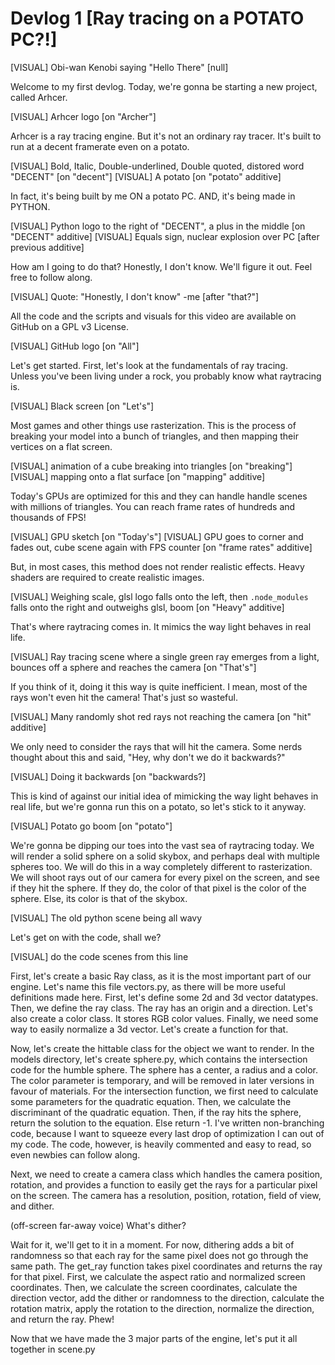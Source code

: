 # Devlog 1 [Ray tracing on a POTATO PC?!]

[VISUAL] Obi-wan Kenobi saying "Hello There" [null]

Welcome to my first devlog. Today, we're gonna be starting a new project, called Arhcer.

[VISUAL] Arhcer logo [on "Archer"]

Arhcer is a ray tracing engine. But it's not an ordinary ray tracer. It's built to run at a decent framerate even on a potato.

[VISUAL] Bold, Italic, Double-underlined, Double quoted, distored word "DECENT" [on "decent"]
[VISUAL] A potato [on "potato" additive]

In fact, it's being built by me ON a potato PC. AND, it's being made in PYTHON.

[VISUAL] Python logo to the right of "DECENT", a plus in the middle [on "DECENT" additive]
[VISUAL] Equals sign, nuclear explosion over PC [after previous additive]

How am I going to do that? Honestly, I don't know. We'll figure it out. Feel free to follow along.

[VISUAL] Quote: "Honestly, I don't know" -me [after "that?"]

All the code and the scripts and visuals for this video are available on GitHub on a GPL v3 License.

[VISUAL] GitHub logo [on "All"]

Let's get started. First, let's look at the fundamentals of ray tracing.<br>Unless you've been living under a rock, you probably know what raytracing is.

[VISUAL] Black screen [on "Let's"]

Most games and other things use rasterization. This is the process of breaking your model into a bunch of triangles, and then mapping their vertices on a flat screen.

[VISUAL] animation of a cube breaking into triangles [on "breaking"]
[VISUAL] mapping onto a flat surface [on "mapping" additive]

Today's GPUs are optimized for this and they can handle handle scenes with millions of triangles. You can reach frame rates of hundreds and thousands of FPS!

[VISUAL] GPU sketch [on "Today's"]
[VISUAL] GPU goes to corner and fades out, cube scene again with FPS counter [on "frame rates" additive]

But, in most cases, this method does not render realistic effects. Heavy shaders are required to create realistic images.

[VISUAL] Weighing scale, glsl logo falls onto the left, then `.node_modules` falls onto the right and outweighs glsl, boom [on "Heavy" additive]

That's where raytracing comes in. It mimics the way light behaves in real life.

[VISUAL] Ray tracing scene where a single green ray emerges from a light, bounces off a sphere and reaches the camera [on "That's"]

If you think of it, doing it this way is quite inefficient. I mean, most of the rays won't even hit the camera! That's just so wasteful.

[VISUAL] Many randomly shot red rays not reaching the camera [on "hit" additive]

We only need to consider the rays that will hit the camera. Some nerds thought about this and said, "Hey, why don't we do it backwards?"

[VISUAL] Doing it backwards [on "backwards?]

This is kind of against our initial idea of mimicking the way light behaves in real life, but we're gonna run this on a potato, so let's stick to it anyway.

[VISUAL] Potato go boom [on "potato"]

We're gonna be dipping our toes into the vast sea of raytracing today. We will render a solid sphere on a solid skybox, and perhaps deal with multiple spheres too.
We will do this in a way completely different to rasterization. We will shoot rays out of our camera for every pixel on the screen, and see if they hit the sphere. 
If they do, the color of that pixel is the color of the sphere. Else, its color is that of the skybox.

[VISUAL] The old python scene being all wavy

Let's get on with the code, shall we?

[VISUAL] do the code scenes from this line

First, let's create a basic Ray class, as it is the most important part of our engine.
Let's name this file vectors.py, as there will be more useful definitions made here.
First, let's define some 2d and 3d vector datatypes. Then, we define the ray class.
The ray has an origin and a direction. Let's also create a color class. It stores RGB color values.
Finally, we need some way to easily normalize a 3d vector. Let's create a function for that.

Now, let's create the hittable class for the object we want to render.
In the models directory, let's create sphere.py, which contains the intersection code for the humble sphere.
The sphere has a center, a radius and a color. 
The color parameter is temporary, and will be removed in later versions in favour of materials.
For the intersection function, we first need to calculate some parameters for the quadratic equation.
Then, we calculate the discriminant of the quadratic equation.
Then, if the ray hits the sphere, return the solution to the equation. Else return -1.
I've written non-branching code, because I want to squeeze every last drop of optimization I can out of my code.
The code, however, is heavily commented and easy to read, so even newbies can follow along.

Next, we need to create a camera class which handles the camera position, rotation, and provides a function to
easily get the rays for a particular pixel on the screen.
The camera has a resolution, position, rotation, field of view, and dither.

(off-screen far-away voice) What's dither?

Wait for it, we'll get to it in a moment. For now, dithering adds a bit of randomness so that each ray for the
same pixel does not go through the same path.
The get_ray function takes pixel coordinates and returns the ray for that pixel.
First, we calculate the aspect ratio and normalized screen coordinates.
Then, we calculate the screen coordinates, calculate the direction vector,
add the dither or randomness to the direction, calculate the rotation matrix,
apply the rotation to the direction, normalize the direction, and return the ray. Phew!

Now that we have made the 3 major parts of the engine, let's put it all together in scene.py
